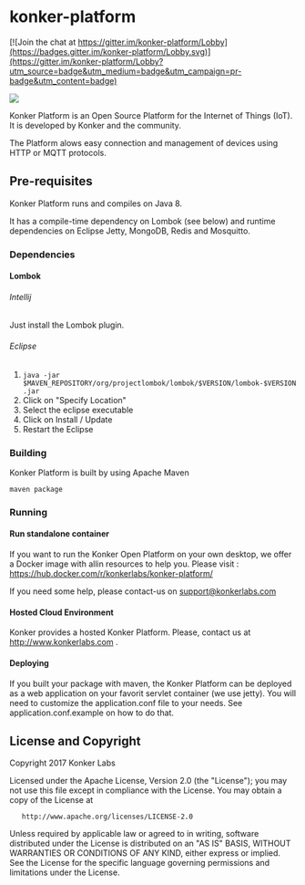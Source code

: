# konker-platform

[![Join the chat at https://gitter.im/konker-platform/Lobby](https://badges.gitter.im/konker-platform/Lobby.svg)](https://gitter.im/konker-platform/Lobby?utm_source=badge&utm_medium=badge&utm_campaign=pr-badge&utm_content=badge)

[![][license img]][license]

Konker Platform is an Open Source Platform for the Internet of Things (IoT). It is developed by Konker and the community.

The Platform alows easy connection and management of devices using HTTP or MQTT protocols.

## Pre-requisites
Konker Platform runs and compiles on Java 8.

It has a compile-time dependency on Lombok (see below) and runtime dependencies on Eclipse Jetty, MongoDB, Redis and Mosquitto.

### Dependencies
#### Lombok

###### Intellij
Just install the Lombok plugin.

###### Eclipse
1. ```java -jar $MAVEN_REPOSITORY/org/projectlombok/lombok/$VERSION/lombok-$VERSION.jar```
2. Click on "Specify Location"
3. Select the eclipse executable
4. Click on Install / Update
5. Restart the Eclipse

### Building
Konker Platform is built by using Apache Maven

```maven package```

### Running
#### Run standalone container ####
If you want to run the Konker Open Platform on your own desktop, we offer a Docker image with allin resources to help you.
Please visit : https://hub.docker.com/r/konkerlabs/konker-platform/

If you need some help, please contact-us on support@konkerlabs.com

#### Hosted Cloud Environment ####
Konker provides a hosted Konker Platform. Please, contact us at http://www.konkerlabs.com .

#### Deploying ####
If you built your package with maven, the Konker Platform can be deployed as a web application on your favorit servlet container (we use jetty). You will need to customize the application.conf file to your needs. See application.conf.example on how to do that.

## License and Copyright
   Copyright 2017 Konker Labs

   Licensed under the Apache License, Version 2.0 (the "License");
   you may not use this file except in compliance with the License.
   You may obtain a copy of the License at

       http://www.apache.org/licenses/LICENSE-2.0

   Unless required by applicable law or agreed to in writing, software
   distributed under the License is distributed on an "AS IS" BASIS,
   WITHOUT WARRANTIES OR CONDITIONS OF ANY KIND, either express or implied.
   See the License for the specific language governing permissions and
   limitations under the License.

[license]:LICENSE
[license img]:https://img.shields.io/badge/License-Apache%202-blue.svg
